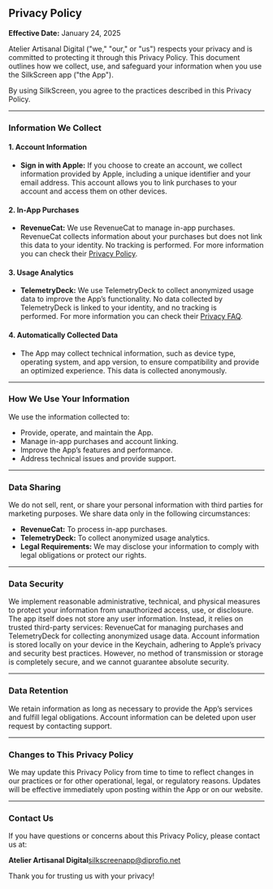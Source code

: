 ## Privacy Policy

**Effective Date:** January 24, 2025

Atelier Artisanal Digital ("we," "our," or "us") respects your privacy and is committed to protecting it through this Privacy Policy. This document outlines how we collect, use, and safeguard your information when you use the SilkScreen app ("the App").

By using SilkScreen, you agree to the practices described in this Privacy Policy.

---

### Information We Collect

#### 1. Account Information

- **Sign in with Apple:** If you choose to create an account, we collect information provided by Apple, including a unique identifier and your email address. This account allows you to link purchases to your account and access them on other devices.

#### 2. In-App Purchases

- **RevenueCat:** We use RevenueCat to manage in-app purchases. RevenueCat collects information about your purchases but does not link this data to your identity. No tracking is performed. For more information you can check their [Privacy Policy](https://www.revenuecat.com/privacy).

#### 3. Usage Analytics

- **TelemetryDeck:** We use TelemetryDeck to collect anonymized usage data to improve the App’s functionality. No data collected by TelemetryDeck is linked to your identity, and no tracking is performed. For more information you can check their [Privacy FAQ](https://telemetrydeck.com/docs/guides/privacy-faq/).

#### 4. Automatically Collected Data

- The App may collect technical information, such as device type, operating system, and app version, to ensure compatibility and provide an optimized experience. This data is collected anonymously.

---

### How We Use Your Information

We use the information collected to:

- Provide, operate, and maintain the App.
- Manage in-app purchases and account linking.
- Improve the App’s features and performance.
- Address technical issues and provide support.

---

### Data Sharing

We do not sell, rent, or share your personal information with third parties for marketing purposes. We share data only in the following circumstances:

- **RevenueCat:** To process in-app purchases.
- **TelemetryDeck:** To collect anonymized usage analytics.
- **Legal Requirements:** We may disclose your information to comply with legal obligations or protect our rights.

---

### Data Security

We implement reasonable administrative, technical, and physical measures to protect your information from unauthorized access, use, or disclosure. The app itself does not store any user information. Instead, it relies on trusted third-party services: RevenueCat for managing purchases and TelemetryDeck for collecting anonymized usage data. Account information is stored locally on your device in the Keychain, adhering to Apple’s privacy and security best practices. However, no method of transmission or storage is completely secure, and we cannot guarantee absolute security.

---

### Data Retention

We retain information as long as necessary to provide the App’s services and fulfill legal obligations. Account information can be deleted upon user request by contacting support.

---

### Changes to This Privacy Policy

We may update this Privacy Policy from time to time to reflect changes in our practices or for other operational, legal, or regulatory reasons. Updates will be effective immediately upon posting within the App or on our website.

---

### Contact Us

If you have questions or concerns about this Privacy Policy, please contact us at:

**Atelier Artisanal Digital**silkscreenapp@diprofio.net

Thank you for trusting us with your privacy!
